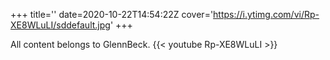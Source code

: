 +++
title=''
date=2020-10-22T14:54:22Z
cover='https://i.ytimg.com/vi/Rp-XE8WLuLI/sddefault.jpg'
+++

All content belongs to GlennBeck.
{{< youtube Rp-XE8WLuLI >}}
